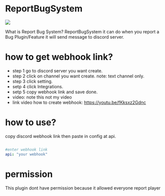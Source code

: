 # ReportBugSystem

  [![](https://poggit.pmmp.io/shield.state/ReportBugSystem)](https://poggit.pmmp.io/p/ReportBugSystem)

  What is Report Bug System?
  ReportBugSystem it can do when you report a Bug Plugin/Feature it will send message to discord server. 

# how to get webhook link?
 - step 1 go to discord server you want create.
 - step 2 click on channel you want create.  note: text channel only.
 - step 3 click setting.
 - setp 4 click Integrations.
 - setp 5 copy webhook link and save done.
 - video: note this not my video
 - link video how to create webhook: https://youtu.be/fKksxz2Gdnc
# how to use?

copy discord webhook link then paste in config at api.
``` yaml

#enter webhook link
api: "your webhook"
```



# permission
  This plugin dont have permission because it allowed everyone report player
